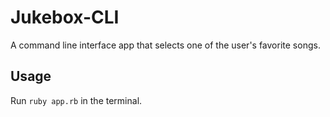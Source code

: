 # Jukebox-CLI

A command line interface app that selects one of the user's favorite songs.

## Usage 

Run `ruby app.rb` in the terminal.
